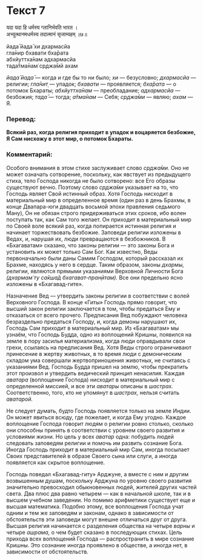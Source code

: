 # Текст 7

यदा यदा हि धर्मस्य ग्लानिर्भवति भारत ।  
अभ्युत्थानमधर्मस्य तदात्मानं सृजाम्यहम् ॥७॥

йада̄ йада̄ хи дхармасйа  
гла̄нир бхавати бха̄рата  
абхйуттха̄нам адхармасйа  
тада̄тма̄нам̇ ср̣джа̄мй ахам

_йада̄ йада̄_ — когда и где бы то ни было; _хи_ — безусловно; _дхармасйа_ — религии; _гла̄нит̣_ — упадок; _бхавати_ — проявляется; _бха̄рата_ — о потомок Бхараты; _абхйуттха̄нам_ — преобладание; _адхармасйа_ — безбожия; _тада̄_ — тогда; _а̄тма̄нам_ — Себя; _ср̣джа̄ми_ — являю; _ахам_ — Я.

### Перевод:

**Всякий раз, когда религия приходит в упадок и воцаряется безбожие, Я Сам нисхожу в этот мир, о потомок Бхараты.**

### Комментарий:

Особого внимания в этом стихе заслуживает слово _ср̣джа̄ми._ Оно не может означать сотворение, поскольку, как явствует из предыдущего стиха, тело Господа никогда не было сотворено: все Его образы существуют вечно. Поэтому слово _ср̣джа̄ми_ указывает на то, что Господь являет Свой истинный образ. Хотя Господь нисходит в материальный мир в определенное время (один раз в день Брахмы, в конце Двапара-юги двадцать восьмой эпохи правления седьмого Ману), Он не обязан строго придерживаться этих сроков, ибо волен поступать так, как Сам того желает. Он приходит в материальный мир по Своей воле всякий раз, когда попирается истинная религия и начинает торжествовать безбожие. Заповеди религии изложены в Ведах, и, нарушая их, люди превращаются в безбожников. В «Бхагаватам» сказано, что законы религии — это законы Бога и установить их может только Сам Бог. Как известно, Веды первоначально были даны Самим Господом, который рассказал их Брахме, находясь у него в сердце. Таким образом, законы _дхармы,_ религии, являются прямыми указаниями Верховной Личности Бога _(дхармам̇ ту са̄кша̄д бхагават-пран̣ӣтам)._ Все они предельно ясно изложены в «Бхагавад-гите».

Назначение Вед — утвердить законы религии в соответствии с волей Верховного Господа. В конце «Гиты» Господь прямо говорит, что высший закон религии заключается в том, чтобы предаться Ему и отказаться от всего прочего. Предписания Вед побуждают человека безраздельно предаться Господу, и, когда демоны нарушают их, Господь Сам приходит в материальный мир. Из «Бхагаватам» мы узнаём, что Господь Будда, одно из воплощений Кришны, появился на земле в пору засилья материализма, когда люди оправдывали свои грехи, ссылаясь на предписания Вед. Хотя Веды строго ограничивают принесение в жертву животных, в то время люди с демоническим складом ума совершали жертвоприношения животных, не считаясь с указаниями Вед. Господь Будда пришел на землю, чтобы прекратить этот произвол и утвердить ведический принцип ненасилия. Каждая _аватара_ (воплощение Господа) нисходит в материальный мир с определенной миссией, и все эти _аватары_ описаны в _шастрах._ Соответственно, того, кто не упомянут в _шастрах,_ нельзя считать _аватарой._

Не следует думать, будто Господь появляется только на земле Индии. Он может явиться всюду, где пожелает, и когда Ему угодно. Каждое воплощение Господа говорит людям о религии ровно столько, сколько они способны принять в соответствии с уровнем своего развития и условиями жизни. Но цель у всех _аватар_ одна: побудить людей следовать заповедям религии и помочь им развить сознание Бога. Иногда Господь приходит в материальный мир Сам, иногда посылает Своих представителей в образе Своего сына или слуги, а иногда появляется как скрытое воплощение.

Господь поведал «Бхагавад-гиту» Арджуне, а вместе с ним и другим возвышенным душам, поскольку Арджуна по уровню своего развития значительно превосходил обыкновенных людей, жителей других частей света. Два плюс два равно четырем — как в начальной школе, так и в высшем учебном заведении. Но помимо арифметики существует еще и высшая математика. Подобно этому, все воплощения Господа учат одним и тем же заповедям и законам, однако в зависимости от обстоятельств эти заповеди могут внешне отличаться друг от друга. Высшая религия начинается с разделения общества на четыре _варны_ и четыре _ашрама,_ о чем будет сказано в последующих стихах. Цель прихода всех воплощений Господа — распространить в мире сознание Кришны. Это сознание иногда проявлено в обществе, а иногда нет, в зависимости от обстоятельств.